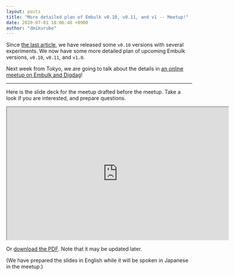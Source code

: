 ```yaml
---
layout: posts
title: "More detailed plan of Embulk v0.10, v0.11, and v1 -- Meetup!"
date: 2020-07-01 18:06:40 +0900
author: "dmikurube"
---
```


Since [the last article](https://www.embulk.org/articles/2020/03/13/embulk-v0.10.html), we have released some `v0.10` versions with several experiments. We now have some more detailed plan of upcoming Embulk versions, `v0.10`, `v0.11`, and `v1.0`.

Next week from Tokyo, we are going to talk about the details in [an online meetup on Embulk and Digdag](https://techplay.jp/event/781988)!

----

Here is the slide deck for the meetup drafted before the meetup. Take a look if you are interested, and prepare questions.

<iframe src="https://docs.google.com/viewer?url=https://www.embulk.org/assets/files/2020-07-09-meetup.pdf&embedded=true" width="600" height="360"></iframe>

Or [download the PDF](https://www.embulk.org/assets/files/2020-07-09-meetup.pdf). Note that it may be updated later.

(We have prepared the slides in English while it will be spoken in Japanese in the meetup.)
